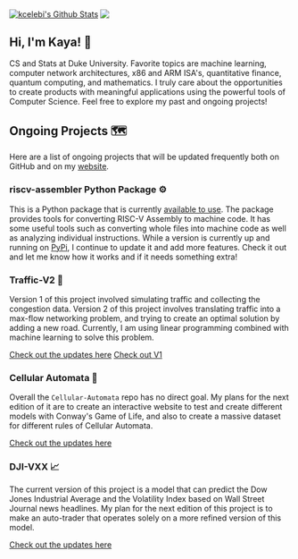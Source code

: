 <a href="https://github.com/kcelebi">
<img align="center" alt="kcelebi's Github Stats" src="https://github-readme-stats.codestackr.vercel.app/api?username=kcelebi&show_icons=true&hide_border=true&count_private=true&include_all_commits=true&theme=vue" /></a>

<a href="https://github.com/kcelebi">
  <img align="center" src="https://github-readme-stats.anuraghazra1.vercel.app/api/top-langs/?username=kcelebi&layout=compact&theme=vue&hide_border=true" />
</a>

## Hi, I'm Kaya! 👋

CS and Stats at Duke University. Favorite topics are machine learning, computer network architectures, x86 and ARM ISA's, quantitative finance, quantum computing, and mathematics. I truly care about the opportunities to create products with meaningful applications using the powerful tools of Computer Science. Feel free to explore my past and ongoing projects! 

## Ongoing Projects 🗺

Here are a list of ongoing projects that will be updated frequently both on GitHub and on my <a href = "https://kayacelebi17.wixsite.com/website">website</a>.

### riscv-assembler Python Package ⚙️

This is a Python package that is currently [available to use](https://github.com/kcelebi/riscv-assembler). The package provides tools for converting RISC-V Assembly to machine code. It has some useful tools such as converting whole files into machine code as well as analyzing individual instructions. While a version is currently up and running on [PyPi](https://pypi.org/project/riscv-assembler/), I continue to update it and add more features. Check it out and let me know how it works and if it needs something extra!

### Traffic-V2 🚗

Version 1 of this project involved simulating traffic and collecting the congestion data. Version 2 of this project involves translating traffic into a max-flow networking problem, and trying to create an optimal solution by adding a new road. Currently, I am using linear programming combined with machine learning to solve this problem. 

[Check out the updates here](https://github.com/kcelebi/Traffic-V2)
[Check out V1](https://github.com/kcelebi/Traffic-V1)

### Cellular Automata 🔬

Overall the ``Cellular-Automata`` repo has no direct goal. My plans for the next edition of it are to create an interactive website to test and create different models with Conway's Game of Life, and also to create a massive dataset for different rules of Cellular Automata. 

[Check out the updates here](https://github.com/kcelebi/Cellular-Automata)

### DJI-VXX 📈

The current version of this project is a model that can predict the Dow Jones Industrial Average and the Volatility Index based on Wall Street Journal news headlines. My plan for the next edition of this project is to make an auto-trader that operates solely on a more refined version of this model. 

[Check out the updates here](https://github.com/kcelebi/DJI-VXX)


